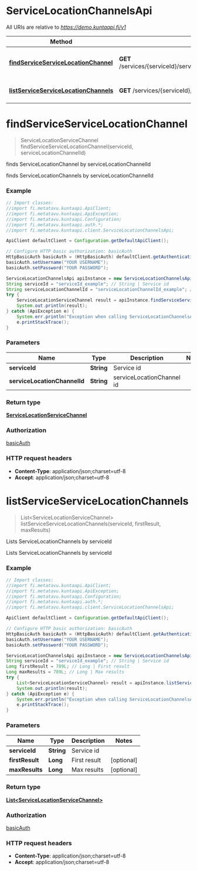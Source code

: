 # ServiceLocationChannelsApi

All URIs are relative to *https://demo.kuntaapi.fi/v1*

Method | HTTP request | Description
------------- | ------------- | -------------
[**findServiceServiceLocationChannel**](ServiceLocationChannelsApi.md#findServiceServiceLocationChannel) | **GET** /services/{serviceId}/serviceLocationChannels/{serviceLocationChannelId} | finds ServiceLocationChannel by serviceLocationChannelId
[**listServiceServiceLocationChannels**](ServiceLocationChannelsApi.md#listServiceServiceLocationChannels) | **GET** /services/{serviceId}/serviceLocationChannels | Lists ServiceLocationChannels by serviceId


<a name="findServiceServiceLocationChannel"></a>
# **findServiceServiceLocationChannel**
> ServiceLocationServiceChannel findServiceServiceLocationChannel(serviceId, serviceLocationChannelId)

finds ServiceLocationChannel by serviceLocationChannelId

finds ServiceLocationChannels by serviceLocationChannelId

### Example
```java
// Import classes:
//import fi.metatavu.kuntaapi.ApiClient;
//import fi.metatavu.kuntaapi.ApiException;
//import fi.metatavu.kuntaapi.Configuration;
//import fi.metatavu.kuntaapi.auth.*;
//import fi.metatavu.kuntaapi.client.ServiceLocationChannelsApi;

ApiClient defaultClient = Configuration.getDefaultApiClient();

// Configure HTTP basic authorization: basicAuth
HttpBasicAuth basicAuth = (HttpBasicAuth) defaultClient.getAuthentication("basicAuth");
basicAuth.setUsername("YOUR USERNAME");
basicAuth.setPassword("YOUR PASSWORD");

ServiceLocationChannelsApi apiInstance = new ServiceLocationChannelsApi();
String serviceId = "serviceId_example"; // String | Service id
String serviceLocationChannelId = "serviceLocationChannelId_example"; // String | serviceLocationChannel id
try {
    ServiceLocationServiceChannel result = apiInstance.findServiceServiceLocationChannel(serviceId, serviceLocationChannelId);
    System.out.println(result);
} catch (ApiException e) {
    System.err.println("Exception when calling ServiceLocationChannelsApi#findServiceServiceLocationChannel");
    e.printStackTrace();
}
```

### Parameters

Name | Type | Description  | Notes
------------- | ------------- | ------------- | -------------
 **serviceId** | **String**| Service id |
 **serviceLocationChannelId** | **String**| serviceLocationChannel id |

### Return type

[**ServiceLocationServiceChannel**](ServiceLocationServiceChannel.md)

### Authorization

[basicAuth](../README.md#basicAuth)

### HTTP request headers

 - **Content-Type**: application/json;charset=utf-8
 - **Accept**: application/json;charset=utf-8

<a name="listServiceServiceLocationChannels"></a>
# **listServiceServiceLocationChannels**
> List&lt;ServiceLocationServiceChannel&gt; listServiceServiceLocationChannels(serviceId, firstResult, maxResults)

Lists ServiceLocationChannels by serviceId

Lists ServiceLocationChannels by serviceId

### Example
```java
// Import classes:
//import fi.metatavu.kuntaapi.ApiClient;
//import fi.metatavu.kuntaapi.ApiException;
//import fi.metatavu.kuntaapi.Configuration;
//import fi.metatavu.kuntaapi.auth.*;
//import fi.metatavu.kuntaapi.client.ServiceLocationChannelsApi;

ApiClient defaultClient = Configuration.getDefaultApiClient();

// Configure HTTP basic authorization: basicAuth
HttpBasicAuth basicAuth = (HttpBasicAuth) defaultClient.getAuthentication("basicAuth");
basicAuth.setUsername("YOUR USERNAME");
basicAuth.setPassword("YOUR PASSWORD");

ServiceLocationChannelsApi apiInstance = new ServiceLocationChannelsApi();
String serviceId = "serviceId_example"; // String | Service id
Long firstResult = 789L; // Long | First result
Long maxResults = 789L; // Long | Max results
try {
    List<ServiceLocationServiceChannel> result = apiInstance.listServiceServiceLocationChannels(serviceId, firstResult, maxResults);
    System.out.println(result);
} catch (ApiException e) {
    System.err.println("Exception when calling ServiceLocationChannelsApi#listServiceServiceLocationChannels");
    e.printStackTrace();
}
```

### Parameters

Name | Type | Description  | Notes
------------- | ------------- | ------------- | -------------
 **serviceId** | **String**| Service id |
 **firstResult** | **Long**| First result | [optional]
 **maxResults** | **Long**| Max results | [optional]

### Return type

[**List&lt;ServiceLocationServiceChannel&gt;**](ServiceLocationServiceChannel.md)

### Authorization

[basicAuth](../README.md#basicAuth)

### HTTP request headers

 - **Content-Type**: application/json;charset=utf-8
 - **Accept**: application/json;charset=utf-8

